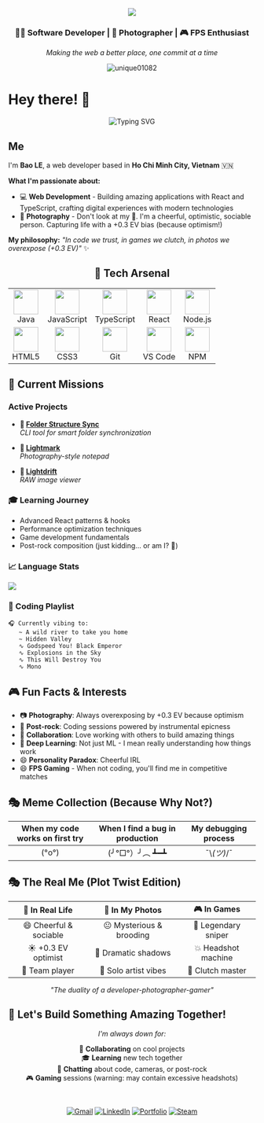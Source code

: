 <div align="center">
  <img src="https://capsule-render.vercel.app/api?type=waving&color=gradient&height=200&section=header&text=Bao%20LE&fontSize=80&fontAlignY=35&animation=twinkling&fontColor=ffffff" />
</div>
<div align="center">
  
  ### 👨‍💻 Software Developer | 📸 Photographer | 🎮 FPS Enthusiast
  
  *Making the web a better place, one commit at a time*
  
  <img src="https://komarev.com/ghpvc/?username=unique01082&label=Profile%20views&color=0e75b6&style=flat" alt="unique01082" />
  
</div>

# Hey there! 👋

<div align="center">
  
  ![Typing SVG](https://readme-typing-svg.herokuapp.com?font=Fira+Code&pause=1000&color=36BCF7&center=true&vCenter=true&width=600&lines=Web+Developer+%7C+Photographer+%2B0.3+EV;Always+trying+to+make+something+great+%26+helpful;Currently+diving+deep+into+new+technologies;Open+for+collaborations+and+learning!)
  
</div>

## Me

I'm **Bao LE**, a web developer based in **Ho Chi Minh City, Vietnam** 🇻🇳

**What I'm passionate about:**
- 💻 **Web Development** - Building amazing applications with React and TypeScript, crafting digital experiences with modern technologies
- 📸 **Photography** - Don't look at my 📸. I'm a cheerful, optimistic, sociable person. Capturing life with a +0.3 EV bias (because optimism!)

**My philosophy:** *"In code we trust, in games we clutch, in photos we overexpose (+0.3 EV)"* ✨

<div align="center">

## 🚀 Tech Arsenal

<table>
<tr>
  <td align="center"><img src="https://skillicons.dev/icons?i=java" width="50" /><br>Java</td>
  <td align="center"><img src="https://skillicons.dev/icons?i=js" width="50" /><br>JavaScript</td>
  <td align="center"><img src="https://skillicons.dev/icons?i=ts" width="50" /><br>TypeScript</td>
  <td align="center"><img src="https://skillicons.dev/icons?i=react" width="50" /><br>React</td>
  <td align="center"><img src="https://skillicons.dev/icons?i=nodejs" width="50" /><br>Node.js</td>
</tr>
<tr>
  <td align="center"><img src="https://skillicons.dev/icons?i=html" width="50" /><br>HTML5</td>
  <td align="center"><img src="https://skillicons.dev/icons?i=css" width="50" /><br>CSS3</td>
  <td align="center"><img src="https://skillicons.dev/icons?i=git" width="50" /><br>Git</td>
  <td align="center"><img src="https://skillicons.dev/icons?i=vscode" width="50" /><br>VS Code</td>
  <td align="center"><img src="https://skillicons.dev/icons?i=npm" width="50" /><br>NPM</td>
</tr>
</table>

</div>

## 🎯 Current Missions

### Active Projects
- **📁 [Folder Structure Sync](https://github.com/unique01082/folder-structure-sync)**  
  *CLI tool for smart folder synchronization*
  
- **📝 [Lightmark](https://github.com/unique01082/lightmark)**  
  *Photography-style notepad*
  
- **📸 [Lightdrift](https://github.com/unique01082/lightdrift)**  
  *RAW image viewer*

### 🎓 Learning Journey
- Advanced React patterns & hooks
- Performance optimization techniques  
- Game development fundamentals
- Post-rock composition (just kidding... or am I? 🎸)

### 📈 Language Stats
<img src="https://github-readme-stats.vercel.app/api/top-langs/?username=unique01082&layout=compact&theme=tokyonight&hide_border=true" />

### 🎵 Coding Playlist
```
🎧 Currently vibing to:
   ~ A wild river to take you home
   ~ Hidden Valley
   ∿ Godspeed You! Black Emperor
   ∿ Explosions in the Sky  
   ∿ This Will Destroy You
   ∿ Mono
```

## 🎮 Fun Facts & Interests

- 📷 **Photography**: Always overexposing by +0.3 EV because optimism
- 🎸 **Post-rock**: Coding sessions powered by instrumental epicness
- 🤝 **Collaboration**: Love working with others to build amazing things
- 🧠 **Deep Learning**: Not just ML - I mean really understanding how things work
- 😄 **Personality Paradox**: Cheerful IRL
- 😄 **FPS Gaming** - When not coding, you'll find me in competitive matches

## 🎭 Meme Collection (Because Why Not?)

<div align="center">

| When my code works on first try | When I find a bug in production | My debugging process |
| :-----------------------------: | :-----------------------------: | :------------------: |
|              (°o°)              |         (╯°□°）╯︵ ┻━┻          |     ¯\\_(ツ)_/¯      |

</div>

## 🎭 The Real Me (Plot Twist Edition)

<div align="center">

| 🌅 In Real Life | 📸 In My Photos | 🎮 In Games |
|:---------------:|:---------------:|:-----------:|
| 😄 Cheerful & sociable | 😐 Mysterious & brooding | 🎯 Legendary sniper |
| ☀️ +0.3 EV optimist | 🌙 Dramatic shadows | 💥 Headshot machine |
| 🤝 Team player | 🎨 Solo artist vibes | 👑 Clutch master |

*"The duality of a developer-photographer-gamer"*

</div>

## 🚀 Let's Build Something Amazing Together!

<div align="center">

*I'm always down for:*

🤝 **Collaborating** on cool projects  
🎓 **Learning** new tech together  
💬 **Chatting** about code, cameras, or post-rock  
🎮 **Gaming** sessions (warning: may contain excessive headshots)

<br>

[![Gmail](https://img.shields.io/badge/Gmail-D14836?style=for-the-badge&logo=gmail&logoColor=white)](mailto:bao.lq.it@gmail.com)
[![LinkedIn](https://img.shields.io/badge/LinkedIn-0077B5?style=for-the-badge&logo=linkedin&logoColor=white)](#)
[![Portfolio](https://img.shields.io/badge/Portfolio-000000?style=for-the-badge&logo=vercel&logoColor=white)](#)
[![Steam](https://img.shields.io/badge/Steam-000000?style=for-the-badge&logo=steam&logoColor=white)](https://steamcommunity.com/id/unique01082)

</div>
